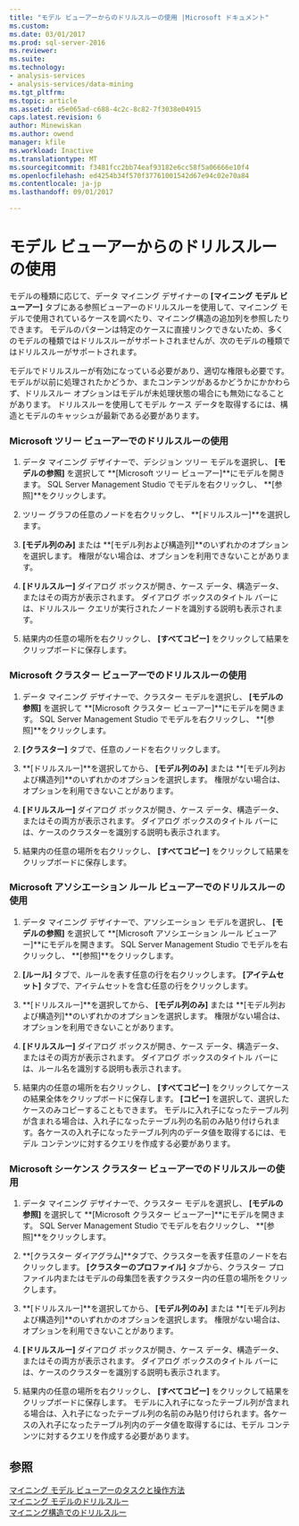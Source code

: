 ```yaml
---
title: "モデル ビューアーからのドリルスルーの使用 |Microsoft ドキュメント"
ms.custom: 
ms.date: 03/01/2017
ms.prod: sql-server-2016
ms.reviewer: 
ms.suite: 
ms.technology:
- analysis-services
- analysis-services/data-mining
ms.tgt_pltfrm: 
ms.topic: article
ms.assetid: e5e065ad-c688-4c2c-8c82-7f3038e04915
caps.latest.revision: 6
author: Minewiskan
ms.author: owend
manager: kfile
ms.workload: Inactive
ms.translationtype: MT
ms.sourcegitcommit: f3481fcc2bb74eaf93182e6cc58f5a06666e10f4
ms.openlocfilehash: ed4254b34f570f37761001542d67e94c02e70a84
ms.contentlocale: ja-jp
ms.lasthandoff: 09/01/2017

---
```

# <a name="use-drillthrough-from-the-model-viewers"></a>モデル ビューアーからのドリルスルーの使用
  モデルの種類に応じて、データ マイニング デザイナーの **[マイニング モデル ビューアー]** タブにある参照ビューアーのドリルスルーを使用して、マイニング モデルで使用されているケースを調べたり、マイニング構造の追加列を参照したりできます。 モデルのパターンは特定のケースに直接リンクできないため、多くのモデルの種類ではドリルスルーがサポートされませんが、次のモデルの種類ではドリルスルーがサポートされます。  
  
 モデルでドリルスルーが有効になっている必要があり、適切な権限も必要です。 モデルが以前に処理されたかどうか、またコンテンツがあるかどうかにかかわらず、ドリルスルー オプションはモデルが未処理状態の場合にも無効になることがあります。 ドリルスルーを使用してモデル ケース データを取得するには、構造とモデルのキャッシュが最新である必要があります。  
  
### <a name="use-drillthrough-in-the-microsoft-tree-viewer"></a>Microsoft ツリー ビューアーでのドリルスルーの使用  
  
1.  データ マイニング デザイナーで、デシジョン ツリー モデルを選択し、 **[モデルの参照]** を選択して **[Microsoft ツリー ビューアー]**にモデルを開きます。 SQL Server Management Studio でモデルを右クリックし、 **[参照]**をクリックします。  
  
2.  ツリー グラフの任意のノードを右クリックし、 **[ドリルスルー]**を選択します。  
  
3.  **[モデル列のみ]** または **[モデル列および構造列]**のいずれかのオプションを選択します。 権限がない場合は、オプションを利用できないことがあります。  
  
4.  **[ドリルスルー]** ダイアログ ボックスが開き、ケース データ、構造データ、またはその両方が表示されます。 ダイアログ ボックスのタイトル バーには、ドリルスルー クエリが実行されたノードを識別する説明も表示されます。  
  
5.  結果内の任意の場所を右クリックし、 **[すべてコピー]** をクリックして結果をクリップボードに保存します。  
  
### <a name="use-drillthrough-in-the-microsoft-cluster-viewer"></a>Microsoft クラスター ビューアーでのドリルスルーの使用  
  
1.  データ マイニング デザイナーで、クラスター モデルを選択し、 **[モデルの参照]** を選択して **[Microsoft クラスター ビューアー]**にモデルを開きます。 SQL Server Management Studio でモデルを右クリックし、 **[参照]**をクリックします。  
  
2.  **[クラスター]** タブで、任意のノードを右クリックします。  
  
3.  **[ドリルスルー]**を選択してから、 **[モデル列のみ]** または **[モデル列および構造列]**のいずれかのオプションを選択します。 権限がない場合は、オプションを利用できないことがあります。  
  
4.  **[ドリルスルー]** ダイアログ ボックスが開き、ケース データ、構造データ、またはその両方が表示されます。 ダイアログ ボックスのタイトル バーには、ケースのクラスターを識別する説明も表示されます。  
  
5.  結果内の任意の場所を右クリックし、 **[すべてコピー]** をクリックして結果をクリップボードに保存します。  
  
### <a name="use-drillthrough-in-the-microsoft-association-rules-viewer"></a>Microsoft アソシエーション ルール ビューアーでのドリルスルーの使用  
  
1.  データ マイニング デザイナーで、アソシエーション モデルを選択し、 **[モデルの参照]** を選択して **[Microsoft アソシエーション ルール ビューアー]**にモデルを開きます。 SQL Server Management Studio でモデルを右クリックし、 **[参照]**をクリックします。  
  
2.  **[ルール]** タブで、ルールを表す任意の行を右クリックします。 **[アイテムセット]** タブで、アイテムセットを含む任意の行をクリックします。  
  
3.  **[ドリルスルー]**を選択してから、 **[モデル列のみ]** または **[モデル列および構造列]**のいずれかのオプションを選択します。 権限がない場合は、オプションを利用できないことがあります。  
  
4.  **[ドリルスルー]** ダイアログ ボックスが開き、ケース データ、構造データ、またはその両方が表示されます。 ダイアログ ボックスのタイトル バーには、ルール名を識別する説明も表示されます。  
  
5.  結果内の任意の場所を右クリックし、 **[すべてコピー]** をクリックしてケースの結果全体をクリップボードに保存します。 **[コピー]** を選択して、選択したケースのみコピーすることもできます。 モデルに入れ子になったテーブル列が含まれる場合は、入れ子になったテーブル列の名前のみ貼り付けられます。各ケースの入れ子になったテーブル列内のデータ値を取得するには、モデル コンテンツに対するクエリを作成する必要があります。  
  
### <a name="use-drillthrough-in-the-microsoft-sequence-cluster-viewer"></a>Microsoft シーケンス クラスター ビューアーでのドリルスルーの使用  
  
1.  データ マイニング デザイナーで、クラスター モデルを選択し、 **[モデルの参照]** を選択して **[Microsoft クラスター ビューアー]**にモデルを開きます。 SQL Server Management Studio でモデルを右クリックし、 **[参照]**をクリックします。  
  
2.  **[クラスター ダイアグラム]**タブで、クラスターを表す任意のノードを右クリックします。 **[クラスターのプロファイル]** タブから、クラスター プロファイル内またはモデルの母集団を表すクラスター内の任意の場所をクリックします。  
  
3.  **[ドリルスルー]**を選択してから、 **[モデル列のみ]** または **[モデル列および構造列]**のいずれかのオプションを選択します。 権限がない場合は、オプションを利用できないことがあります。  
  
4.  **[ドリルスルー]** ダイアログ ボックスが開き、ケース データ、構造データ、またはその両方が表示されます。 ダイアログ ボックスのタイトル バーには、ケースのクラスターを識別する説明も表示されます。  
  
5.  結果内の任意の場所を右クリックし、 **[すべてコピー]** をクリックして結果をクリップボードに保存します。 モデルに入れ子になったテーブル列が含まれる場合は、入れ子になったテーブル列の名前のみ貼り付けられます。各ケースの入れ子になったテーブル列内のデータ値を取得するには、モデル コンテンツに対するクエリを作成する必要があります。  
  
## <a name="see-also"></a>参照  
 [マイニング モデル ビューアーのタスクと操作方法](../../analysis-services/data-mining/mining-model-viewer-tasks-and-how-tos.md)   
 [マイニング モデルのドリルスルー](../../analysis-services/data-mining/drillthrough-on-mining-models.md)   
 [マイニング構造でのドリルスルー](../../analysis-services/data-mining/drillthrough-on-mining-structures.md)  
  
  

